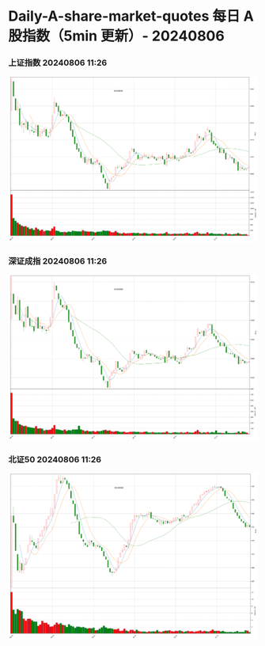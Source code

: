 
# Daily-A-share-market-quotes 每日 A 股指数（5min 更新）- 20240806

### 上证指数 20240806 11:26
![](./fig/2024/8/20240806-sh000001.png)

### 深证成指 20240806 11:26
![](./fig/2024/8/20240806-sz399001.png)

### 北证50 20240806 11:26
![](./fig/2024/8/20240806-bj899050.png)
